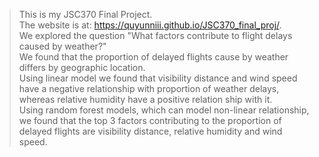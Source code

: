 > This is my JSC370 Final Project.  
> The website is at: https://quyunniii.github.io/JSC370_final_proj/.  
> We explored the question "What factors contribute to flight delays caused by weather?"  
> We found that the proportion of delayed flights cause by weather differs by geographic location.   
> Using linear model we found that visibility distance and wind speed have a negative relationship with proportion of weather delays, whereas relative humidity have a positive relation ship with it.  
> Using random forest models, which can model non-linear relationship, we found that the top 3 factors contributing to the proportion of delayed flights are visibility distance, relative humidity and wind speed.  
